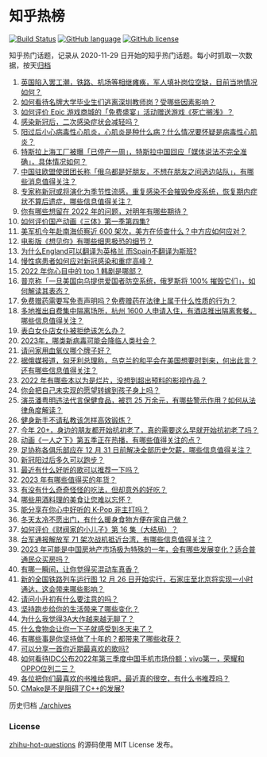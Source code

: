 # 知乎热榜
[![Build Status](https://github.com/ToWeLong/zhihu-hot-questions/workflows/CI/badge.svg)](https://github.com/ToWeLong/zhihu-hot-questions/actions)
[![GitHub language](https://img.shields.io/badge/language-golang-orange.svg)](https://golang.org/)
[![GitHub license](https://img.shields.io/github/license/ToWeLong/zhihu-hot-questions)](https://github.com/ToWeLong/zhihu-hot-questions/blob/main/LICENSE)

知乎热门话题，记录从 2020-11-29 日开始的知乎热门话题。每小时抓取一次数据，按天[归档](./archives)

<!-- BEGIN -->

1. [英国陷入罢工潮，铁路、机场等相继瘫痪，军人填补岗位空缺，目前当地情况如何？](https://www.zhihu.com/question/574569825)
1. [如何看待名牌大学毕业生们逃离深圳教师岗？受哪些因素影响？](https://www.zhihu.com/question/574577601)
1. [如何评价 Epic 游戏商城的「免费盛宴」活动赠送游戏《死亡搁浅》？](https://www.zhihu.com/question/574392978)
1. [感染新冠后，二次感染症状会减轻吗？](https://www.zhihu.com/question/573355274)
1. [阳过后小心病毒性心肌炎，心肌炎是种什么病？什么情况要怀疑是病毒性心肌炎？](https://www.zhihu.com/question/574649906)
1. [特斯拉上海工厂被曝「已停产一周」，特斯拉中国回应「媒体说法不完全准确」，具体情况如何？](https://www.zhihu.com/question/574546255)
1. [中国驻欧盟使团团长称「俄乌都是好朋友，不想在朋友之间选边站队」，有哪些消息值得关注？](https://www.zhihu.com/question/574595377)
1. [专家称新冠或将演化为季节性流感，重复感染不会摧毁免疫系统，恢复期内症状不算后遗症，哪些信息值得关注？](https://www.zhihu.com/question/574283805)
1. [你有哪些想留在 2022 年的问题，对明年有哪些期待？](https://www.zhihu.com/question/573586153)
1. [如何评价国产动画《三体》第一季第四集?](https://www.zhihu.com/question/572851170)
1. [美军机今年赴南海侦察近 600 架次，美方在侦查什么？中方应如何应对？](https://www.zhihu.com/question/574681060)
1. [电影版《想见你》有哪些细思极恐的细节？](https://www.zhihu.com/question/574116817)
1. [为什么England可以翻译为英格兰 而Spain不翻译为斯班?](https://www.zhihu.com/question/573876392)
1. [慢性病患者如何应对新冠感染和重症高峰？](https://www.zhihu.com/question/574554665)
1. [2022 年你心目中的 top 1 韩剧是哪部？](https://www.zhihu.com/question/563617491)
1. [普京称「一旦美国向乌提供爱国者防空系统，俄罗斯将 100% 摧毁它们」，如何解读其表态？](https://www.zhihu.com/question/574761466)
1. [免费赠药需要写免责声明吗？免费赠药在法律上属于什么性质的行为？](https://www.zhihu.com/question/574661948)
1. [多地推出自费集中隔离场所，杭州 1600 人申请入住，有酒店推出隔离套餐，哪些信息值得关注？](https://www.zhihu.com/question/574242855)
1. [表白女仆店女仆被拒绝该怎么办？](https://www.zhihu.com/question/549994553)
1. [2023年，哪类新病毒可能会降临人类社会？](https://www.zhihu.com/question/573794047)
1. [请问家用血氧仪哪个牌子好？](https://www.zhihu.com/question/265942132)
1. [据俄媒报道，匈牙利总理称，乌克兰的和平会在美国想要时到来，何出此言？还有哪些信息值得关注？](https://www.zhihu.com/question/574545901)
1. [2022 年有哪些本以为是烂片，没想到超出预料的影视作品？](https://www.zhihu.com/question/551718969)
1. [你会把自己未实现的愿望转嫁到孩子身上吗？](https://www.zhihu.com/question/573421249)
1. [演员潘粤明违法代言保健食品，被罚 25 万余元，有哪些警示作用？如何从法律角度解读？](https://www.zhihu.com/question/574656361)
1. [健身新手不请私教该怎样高效锻炼？](https://www.zhihu.com/question/571963172)
1. [今年 20+，身边的朋友都开始抗初老了，真的需要这么早就开始抗初老了吗？](https://www.zhihu.com/question/571413595)
1. [动画《一人之下》第五季正在热播，有哪些值得关注的点？](https://www.zhihu.com/question/574113171)
1. [足协称各俱乐部应在 12 月 31 日前解决全部历史欠薪，哪些信息值得关注？](https://www.zhihu.com/question/573725904)
1. [新冠阳过后多久可以跑步？](https://www.zhihu.com/question/573344550)
1. [最近有什么好听的歌可以推荐一下吗？](https://www.zhihu.com/question/574387482)
1. [2023 年有哪些值得买的年货？](https://www.zhihu.com/question/574109189)
1. [有没有什么奇奇怪怪的吃法，但却意外的好吃？](https://www.zhihu.com/question/572926187)
1. [哪些用酒料理的美食让您难以忘怀？](https://www.zhihu.com/question/571852434)
1. [能分享在你心中好听的 K-Pop 非主打吗？](https://www.zhihu.com/question/574076076)
1. [冬天太冷不愿出门，有什么暖身食物方便在家自己做？](https://www.zhihu.com/question/572846170)
1. [如何评价《财阀家的小儿子》第 16 集（大结局）？](https://www.zhihu.com/question/573021589)
1. [台军通报解放军 71 架次战机抵近台湾，有哪些信息值得关注？](https://www.zhihu.com/question/574762636)
1. [2023 年可能是中国房地产市场极为特殊的一年，会有哪些发展变化？适合普通民众买房吗？](https://www.zhihu.com/question/574553944)
1. [有哪一瞬间，让你觉得买混动车真香？](https://www.zhihu.com/question/574585970)
1. [新的全国铁路列车运行图 12 月 26 日开始实行，石家庄至北京将实现一小时通达，这会带来哪些影响？](https://www.zhihu.com/question/574525543)
1. [请问小升初有什么要注意的吗？](https://www.zhihu.com/question/567078805)
1. [坚持跑步给你的生活带来了哪些变化？](https://www.zhihu.com/question/573040637)
1. [为什么我觉得3A大作越来越无聊了？](https://www.zhihu.com/question/383977065)
1. [什么食物会让你一下子就感受到冬天来了？](https://www.zhihu.com/question/573372120)
1. [有哪些事是你坚持做了十年的？都带来了哪些收获？](https://www.zhihu.com/question/574111862)
1. [可以分享一首你近期最喜欢的歌吗?](https://www.zhihu.com/question/574580281)
1. [如何看待IDC公布2022年第三季度中国手机市场份额：vivo第一，荣耀和OPPO位列二三？](https://www.zhihu.com/question/574540341)
1. [各位把你们最喜欢的书推给我吧，最近真的很空，有什么书推荐吗？](https://www.zhihu.com/question/570396596)
1. [CMake是不是阻碍了C++的发展?](https://www.zhihu.com/question/493402906)

<!-- END -->

历史归档 [./archives](./archives)


### License
[zhihu-hot-questions](https://github.com/towelong/zhihu-hot-questions) 的源码使用 MIT License 发布。